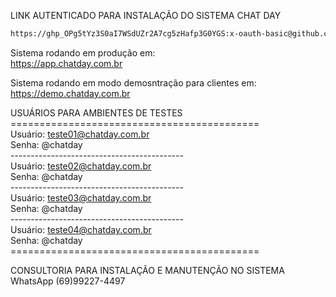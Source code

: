 LINK AUTENTICADO PARA INSTALAÇÃO DO SISTEMA CHAT DAY
```bash
https://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:x-oauth-basic@github.com/jerbison/ChatDay.git
```

Sistema rodando em produção em:</br>
https://app.chatday.com.br

Sistema rodando em modo demosntração para clientes em:</br>
https://demo.chatday.com.br</br>

USUÁRIOS PARA AMBIENTES DE TESTES</br>
===========================================</br>
Usuário: teste01@chatday.com.br</br>
Senha: @chatday</br>
-------------------------------------------</br>
Usuário: teste02@chatday.com.br</br>
Senha: @chatday</br>
-------------------------------------------</br>
Usuário: teste03@chatday.com.br</br>
Senha: @chatday</br>
-------------------------------------------</br>
Usuário: teste04@chatday.com.br</br>
Senha: @chatday</br>
===========================================</br>

CONSULTORIA PARA INSTALAÇÃO E MANUTENÇÃO NO SISTEMA</br>
WhatsApp (69)99227-4497
